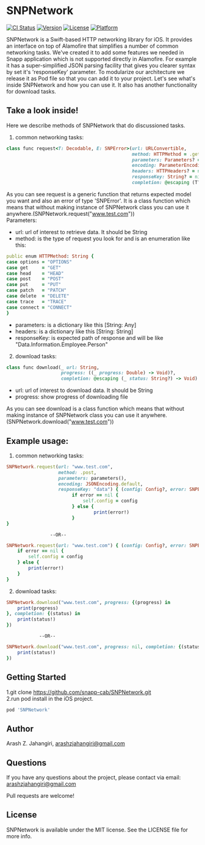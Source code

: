 # SNPNetwork

[![CI Status](http://img.shields.io/travis/arashzjahangiri@gmail.com/SNPNetwork.svg?style=flat)](https://travis-ci.org/arashzjahangiri@gmail.com/SNPNetwork)
[![Version](https://img.shields.io/cocoapods/v/SNPNetwork.svg?style=flat)](http://cocoapods.org/pods/SNPNetwork)
[![License](https://img.shields.io/cocoapods/l/SNPNetwork.svg?style=flat)](http://cocoapods.org/pods/SNPNetwork)
[![Platform](https://img.shields.io/cocoapods/p/SNPNetwork.svg?style=flat)](http://cocoapods.org/pods/SNPNetwork)

SNPNetwork is a Swift-based HTTP networking library for iOS. It provides an interface on top of Alamofire that simplifies a number of common networking tasks. We've created it to add some features we needed in Snapp application which is not supported directly in Alamofire. For example it has a super-simplified JSON parsing facility that gives you clearer syntax by set it's 'responseKey' parameter. To modularize our architecture we release it as Pod file so that you can add it to your project. Let's see what's inside SNPNetwork and how you can use it. It also has another functionality for download tasks.

## Take a look inside!
Here we describe methods of SNPNetwork that do discussioned tasks. <br/>

1) common networking tasks:

```ruby
class func request<T: Decodable, E: SNPError>(url: URLConvertible,
                                              method: HTTPMethod = .get,
                                              parameters: Parameters? = nil,
                                              encoding: ParameterEncoding = URLEncoding.default,
                                              headers: HTTPHeaders? = nil,
                                              responseKey: String? = nil,
                                              completion: @escaping (T?, E?) -> Void)
```
As you can see request is a generic function that returns expected model you want and also an error of type 'SNPError'. It is a class function which means that without making instance of SNPNetwork class you can use it anywhere.(SNPNetwork.request("www.test.com")) <br/>
Parameters:<br/>
- url: url of interest to retrieve data. It should be String<br/>
- method: is the type of request you look for and is an enumeration like this:

```ruby
public enum HTTPMethod: String {
case options = "OPTIONS"
case get     = "GET"
case head    = "HEAD"
case post    = "POST"
case put     = "PUT"
case patch   = "PATCH"
case delete  = "DELETE"
case trace   = "TRACE"
case connect = "CONNECT"
}
```

- parameters: is a dictionary like this [String: Any]<br/>
- headers: is a dictionary like this [String: String]<br/>
- responseKey: is expected path of response and will be like "Data.Information.Employee.Person"<br/>

2) download tasks:

```ruby
class func download(_ url: String,
                    progress: ((_ progress: Double) -> Void)?,
                    completion: @escaping (_ status: String?) -> Void)
```
- url: url of interest to download data. It should be String<br/>
- progress: show progress of downloading file<br/>

As you can see download is a class function which means that without making instance of SNPNetwork class you can use it anywhere.(SNPNetwork.download("www.test.com"))

## Example usage:

1) common networking tasks:
```ruby
SNPNetwork.request(url: "www.test.com",
                   method: .post,
                   parameters: parameters(),
                   encoding: JSONEncoding.default,
                   responseKey: "data") { (config: Config?, error: SNPError?) in
                        if error == nil {
                            self.config = config
                        } else {
                                print(error!)
                        }
}
```
                    --OR--

```ruby
SNPNetwork.request(url: "www.test.com") { (config: Config?, error: SNPError?) in
    if error == nil {
        self.config = config
    } else {
        print(error!)
    }
}
```

2) download tasks:

```ruby
SNPNetwork.download("www.test.com", progress: {(progress) in
    print(progress)
}, completion: {(status) in
    print(status!)
})
```
                --OR--
```ruby
SNPNetwork.download("www.test.com", progress: nil, completion: {(status) in
    print(status!)
})

```

## Getting Started

1.git clone https://github.com/snapp-cab/SNPNetwork.git<br/>
2.run pod install in the iOS project.<br />

```ruby
pod 'SNPNetwork'
```

## Author

Arash Z. Jahangiri, arashzjahangiri@gmail.com

## Questions<br/>
If you have any questions about the project, please contact via email: arashzjahangiri@gmail.com

Pull requests are welcome!

## License

SNPNetwork is available under the MIT license. See the LICENSE file for more info.
